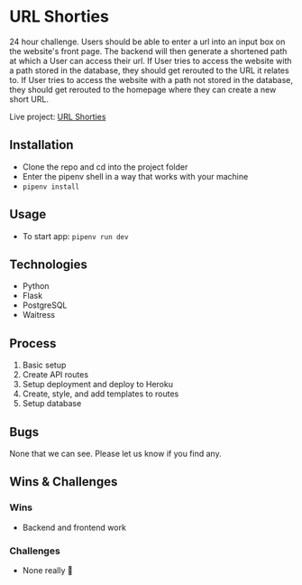 # URL Shorties

24 hour challenge. Users should be able to enter a url into an input box on the website's front page. The backend will then generate a shortened path at which a User can access their url. If User tries to access the website with a path stored in the database, they should get rerouted to the URL it relates to. If User tries to access the website with a path not stored in the database, they should get rerouted to the homepage where they can create a new short URL.

Live project: [URL Shorties](https://url--shorties.herokuapp.com/)

## Installation

- Clone the repo and cd into the project folder
- Enter the pipenv shell in a way that works with your machine
- `pipenv install`

## Usage

- To start app: `pipenv run dev`

## Technologies

- Python
- Flask
- PostgreSQL
- Waitress

## Process

1. Basic setup
2. Create API routes
3. Setup deployment and deploy to Heroku
4. Create, style, and add templates to routes
5. Setup database

## Bugs

None that we can see. Please let us know if you find any.

## Wins & Challenges

### Wins

- Backend and frontend work

### Challenges

- None really 🙂
